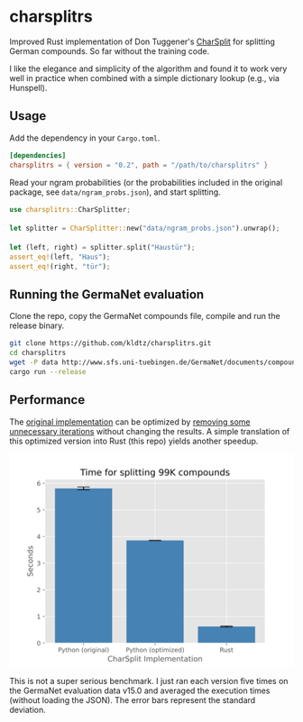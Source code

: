 # charsplitrs

Improved Rust implementation of Don Tuggener's [CharSplit](https://github.com/dtuggener/CharSplit) for splitting German compounds. So far without the training code. 

I like the elegance and simplicity of the algorithm and found it to work very well in practice when combined with a simple dictionary lookup (e.g., via Hunspell).

## Usage

Add the dependency in your `Cargo.toml`.

```toml
[dependencies]
charsplitrs = { version = "0.2", path = "/path/to/charsplitrs" }
```

Read your ngram probabilities (or the probabilities included in the original package, see `data/ngram_probs.json`), and start splitting.

```rust
use charsplitrs::CharSplitter;

let splitter = CharSplitter::new("data/ngram_probs.json").unwrap();
    
let (left, right) = splitter.split("Haustür");
assert_eq!(left, "Haus");
assert_eq!(right, "tür");
```

## Running the GermaNet evaluation

Clone the repo, copy the GermaNet compounds file, compile and run the release binary.

```bash
git clone https://github.com/kldtz/charsplitrs.git
cd charsplitrs
wget -P data http://www.sfs.uni-tuebingen.de/GermaNet/documents/compounds/split_compounds_from_GermaNet15.0.txt
cargo run --release
```

## Performance

The [original implementation](https://github.com/dtuggener/CharSplit) can be optimized by [removing some unnecessary iterations](https://github.com/kldtz/CharSplit) without changing the results. A simple translation of this optimized version into Rust (this repo) yields another speedup.

![](performance.svg)

This is not a super serious benchmark. I just ran each version five times on the GermaNet evaluation data v15.0 and averaged the execution times (without loading the JSON). The error bars represent the standard deviation.
